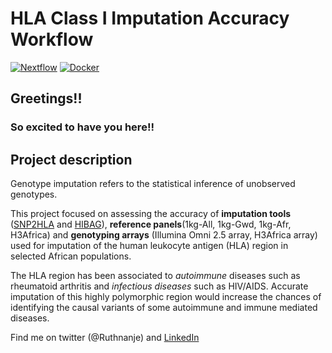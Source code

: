 # HLA Class I Imputation Accuracy Workflow

[![Nextflow](https://img.shields.io/badge/nextflow-%E2%89%A520.04.0-brightgreen.svg)](https://www.nextflow.io/)
[![Docker](https://img.shields.io/badge/docker%20registry-Quay.io-red)](https://quay.io/repository/nanjalaruth/impute-hla?tab=tags)

## Greetings!!
### So excited to have you here!!

## Project description
Genotype imputation refers to the statistical inference of unobserved genotypes.

This project focused on assessing the accuracy of __imputation tools__ ([SNP2HLA](http://software.broadinstitute.org/mpg/snp2hla/) and [HIBAG](https://github.com/zhengxwen/HIBAG)), __reference panels__(1kg-All, 1kg-Gwd, 1kg-Afr, H3Africa) and __genotyping arrays__ (Illumina Omni 2.5 array, H3Africa array) used for imputation of the human leukocyte antigen (HLA) region in selected African populations. 

The HLA region has been associated to *autoimmune* diseases such as rheumatoid arthritis and *infectious diseases* such as HIV/AIDS. Accurate imputation of this highly polymorphic region would increase the chances of identifying the causal variants of some autoimmune and immune mediated diseases.
















Find me on twitter (@Ruthnanje) and [LinkedIn](https://www.linkedin.com/in/ruth-nanjala-17991117a/)


